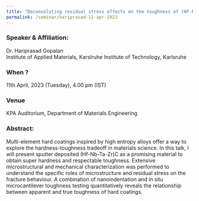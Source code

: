 ```yaml
---
title: "Deconvoluting residual stress effects on the toughness of (Hf-Nb-Ta-Zr)C multi-element carbide coatings (11/04/23)"
permalink: /seminar/hariprasad-11-apr-2023
---
```

### Speaker & Affiliation:
Dr. Hariprasad Gopalan <br>
Institute of Applied Materials, Karslruhe Institute of Technology, Karlsruhe<br>
 
### When ?
11th April, 2023 (Tuesday), 4.00 pm (IST)

### Venue
KPA Auditorium, Department of Materials Engineering

### Abstract: 
Multi-element hard coatings inspired by high entropy alloys offer a way to explore the hardness-toughness tradeoff in materials science. In this talk, I will present sputter deposited (Hf-Nb-Ta-Zr)C as a promising material to obtain super hardness and respectable toughness. Extensive microstructural and mechanical characterization was performed to understand the specific roles of microstructure and residual stress on the fracture behaviour. A combination of nanoindentation and in situ microcantilever toughness testing quantitatively reveals the relationship between apparent and true toughness of hard coatings. 